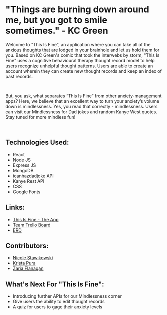 # "Things are burning down around me, but you got to smile sometimes." - KC Green

Welcome to "This Is Fine", an application where you can take all of the anxious thoughts that are lodged in your brainhole and let us hold them for you. Based on KC Green's comic that took the interwebs by storm, "This Is Fine" uses a cognitive behavioural therapy thought record model to help users recognize unhelpful thought patterns. Users are able to create an account wherein they can create new thought records and keep an index of past records.

<br/>

But, you ask, what separates “This Is Fine” from other anxiety-management apps? Here, we believe that an excellent way to turn your anxiety’s volume down is mindlessness. Yes, you read that correctly - mindlessness. Users can visit our Mindlessness for Dad jokes and random Kanye West quotes. Stay tuned for more mindless fun!

<br/> 

## Technologies Used:
* React
* Node JS
* Express JS
* MongoDB
* icanhazdadjoke API
* Kanye Rest API
* CSS
* Google Fonts

## Links:
* [This Is Fine - The App](https://thisisfineapp.herokuapp.com/)
* [Team Trello Board](https://trello.com/b/9HqMcfM0/project-4-this-is-fine)
* [ERD](https://lucid.app/lucidchart/invitations/accept/inv_50aaeb02-e66f-4f3a-aab9-438cbba66cf8)

## Contributors:
* [Nicole Stawikowski](https://github.com/nicole-code)
* [Krista Pura](https://github.com/k-pura)
* [Zaria Flanagan](https://github.com/zarialea)

## What's Next For "This Is Fine":
* Introducing further APIs for our Mindlessness corner
* Give users the ability to edit thought records
* A quiz for users to gage their anxiety levels 

